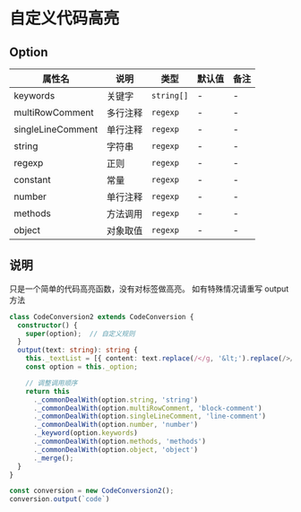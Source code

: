 # 自定义代码高亮

## Option

| 属性名 | 说明 | 类型 | 默认值 | 备注 |
| --- | --- | --- | --- | --- |
| keywords | 关键字 | `string[]` | - | - |
| multiRowComment | 多行注释 | `regexp` | - | - |
| singleLineComment | 单行注释 | `regexp` | - | - |
| string | 字符串 | `regexp` | - | - |
| regexp | 正则 | `regexp` | - | - |
| constant | 常量 | `regexp` | - | - |
| number | 单行注释 | `regexp` | - | - |
| methods | 方法调用 | `regexp` | - | - |
| object | 对象取值 | `regexp` | - | - |

## 说明

只是一个简单的代码高亮函数，没有对标签做高亮。
如有特殊情况请重写 output 方法

```ts
class CodeConversion2 extends CodeConversion {
  constructor() {
    super(option);  // 自定义规则
  }
  output(text: string): string {
    this._textList = [{ content: text.replace(/</g, '&lt;').replace(/>/g, '&gt;') }];
    const option = this._option;

    // 调整调用顺序
    return this
      ._commonDealWith(option.string, 'string')
      ._commonDealWith(option.multiRowComment, 'block-comment')
      ._commonDealWith(option.singleLineComment, 'line-comment')
      ._commonDealWith(option.number, 'number')
      ._keyword(option.keywords)
      ._commonDealWith(option.methods, 'methods')
      ._commonDealWith(option.object, 'object')
      ._merge();
  }
}

const conversion = new CodeConversion2();
conversion.output(`code`)
```
